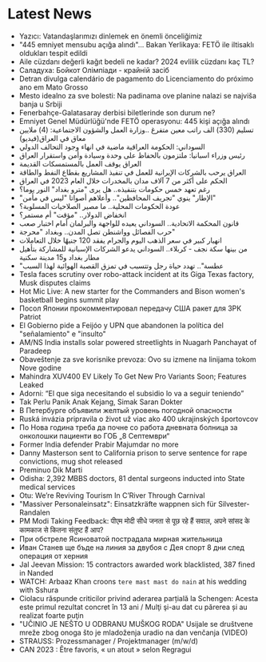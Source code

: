 # Latest News
-  Yazıcı: Vatandaşlarımızı dinlemek en önemli önceliğimiz
-  "445 emniyet mensubu açığa alındı"... Bakan Yerlikaya: FETÖ ile iltisaklı oldukları tespit edildi
-  Aile cüzdanı değerli kağıt bedeli ne kadar? 2024 evlilik cüzdanı kaç TL?
-  Саладуха: Бойкот Олімпіади - крайній засіб
-  Detran divulga calendário de pagamento do Licenciamento do próximo ano em Mato Grosso
-  Mesto idealno za sve bolesti: Na padinama ove planine nalazi se najviša banja u Srbiji
-  Fenerbahçe-Galatasaray derbisi biletlerinde son durum ne?
-  Emniyet Genel Müdürlüğü'nde FETÖ operasyonu: 445 kişi açığa alındı
-  تسليم (330) الف راتب معين متفرغ ..وزارة العمل والشؤون الاجتماعية: (4) ملايين معاق في العراق(فيديو)
-  السوداني: الحكومة العراقية ماضية في انهاء وجود التحالف الدولي
-  رئيس وزراء اسبانيا: ملتزمون بالحفاظ على وحدة وسيادة وأمن واستقرار العراق
-  العراق يوقف العمل بالمستمسكات القديمة
-  العراق يرحب بالشركات الإيرانية للعمل في تنفيذ المشاريع بقطاع النفط والطاقة
-  الحكم على أكثر من 7 آلاف مدان بالمخدرات خلال العام 2023 في العراق
-  رغم تعهد خمس حكومات بتنفيذه.. هل يرى "مترو بغداد" النور يوما؟
-  "الإطار" ينوي "تجريف المحافظين".. وأعلاهم أصواتا "ليس في مأمن"
-  عودة الحكومات المحلية.. ما مصير الصلاحيات المسلوبة؟
-  انخفاض الدولار.. "مؤقت" أم مستمر؟
-  قانون المحكمة الاتحادية.. السوداني يعيده للواجهة والبرلمان أمام اختبار صعب
-  حرب الفصائل وواشنطن تصل المدن.. وبغداد "محرجة"
-  انهيار كبير في سعر الذهب اليوم والجرام يفقد 120 جنيهًا خلال التعاملات
-  من بينها سكة نجف - كربلاء.. السوداني يدعو الشركات الإسبانية للمشاركة بتأهيل مطار بغداد و15 مدينة سكنية
-  "عطسة".. تهدد حياة رجل وتتسبب في تمزق القصبة الهوائية لهذا السبب
-  Tesla faces scrutiny over robo-attack incident at its Giga Texas factory, Musk disputes claims
-  Hot Mic Live: A new starter for the Commanders and Bison women's basketball begins summit play
-  Посол Японии прокомментировал передачу США ракет для ЗРК Patriot
-  El Gobierno pide a Feijóo y UPN que abandonen la política del "señalamiento" e "insulto"
-  AM/NS India installs solar powered streetlights in Nuagarh Panchayat of Paradeep
-  Obaveštenje za sve korisnike prevoza: Ovo su izmene na linijama tokom Nove godine
-  Mahindra XUV400 EV Likely To Get New Pro Variants Soon; Features Leaked
-  Adorni: “El que siga necesitando el subsidio lo va a seguir teniendo”
-  Tak Perlu Panik Anak Kejang, Simak Saran Dokter
-  В Петербурге объявили желтый уровень погодной опасности
-  Ruská invázia pripravila o život už viac ako 400 ukrajinských športovcov
-  По Нова година треба да почне со работа дневната болница за онколошки пациенти во ГОБ „8 Септември“
-  Former India defender Prabir Majumdar no more
-  Danny Masterson sent to California prison to serve sentence for rape convictions, mug shot released
-  Preminuo Dik Marti
-  Odisha: 2,392 MBBS doctors, 81 dental surgeons inducted into State medical services
-  Otu: We’re Reviving Tourism In C’River Through Carnival
-  "Massiver Personaleinsatz": Einsatzkräfte wappnen sich für Silvester-Randalen
-  PM Modi Taking Feedback: पीएम मोदी सीधे जनता से पूछ रहे हैं सवाल, अपने सांसद के कामकाज से कितना संतुष्ट हैं आप?
-  При обстреле Ясиноватой пострадала мирная жительница
-  Иван Станев ще бъде на линия за двубоя с Дея спорт 8 дни след операция от херния
-  Jal Jeevan Mission: 15 contractors awarded work blacklisted, 387 fined in Nanded
-  WATCH: Arbaaz Khan croons `tere mast mast do nain` at his wedding with Sshura
-  Ciolacu răspunde criticilor privind aderarea parțială la Schengen: Acesta este primul rezultat concret în 13 ani / Mulţi şi-au dat cu părerea și au realizat foarte puţin
-  &quot;UČINIO JE NEŠTO U ODBRANU MUŠKOG RODA&quot; Usijale se društvene mreže zbog onoga što je mladoženja uradio na dan venčanja (VIDEO)
-  STRAUSS: Prozessmanager / Projektmanager (m/w/d)
-  CAN 2023 : Être favoris, « un atout » selon Regragui
